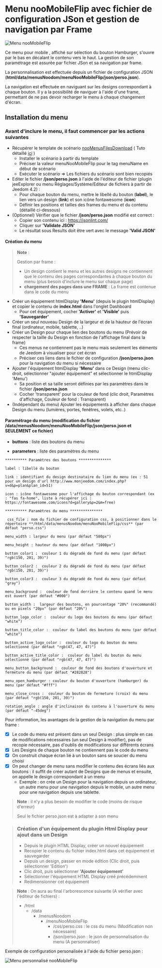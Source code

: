 # Menu nooMobileFlip avec fichier de configuration JSon et gestion de navigation par Frame
![Menu nooMobileFlip](./doc/images/demoMenuNooMobileFlip.gif)

Ce menu pour mobile , affiché sur sélection du bouton Hamburger, s'ouvre par le bas en décalant le contenu vers le haut.
La gestion de son paramétrage est assurée par fichier JSon et sa navigation par frame.

La personnalisation est effectuée depuis un fichier de configuration JSON (**html/data/menusNoodom/menuNooMobileFlip/json/perso.json**).

La navigation est effectuée en naviguant sur les designs correspondant à chaque bouton. 
Il y a la possibilité de naviguer à l'aide d'une frame, permettant de ne pas devoir recharger le menu à chaque changement d'écran.

## Installation du menu

### Avant d'inclure le menu, il faut commencer par les actions suivantes

   - Récupérer le template de scénario [nooMenusFilesDownload](../nooMenusFilesDownload.json) ( Tuto détaillé [ici](../installation/README.md) )
        - Installer le scénario à partir du template
        - Préciser la valeur menuNooMobileFlip pour le tag menuName en début de scénario
        - Exécuter le scénario => Les fichiers du scénario sont bien recopiés
   - Editer le fichier **/json/perso.json** à l'aide de l'éditeur de fichier (plugin jeeExplorer ou menu Réglages/Système/Editeur de fichiers à partir de Jeedom 4.2) :
        - Pour chaque bouton du menu, mettre le libellé du bouton (**label**), le lien vers un design (**link**) et son icône fontawesome (**icon**)
        - Définir les positions et tailles des frames du menu et du contenu (détaillé ci-dessous)
   - (Optionnel) Vérifier que le fichier **/json/perso.json** modifié est correct :
        - Copier son contenu ici : https://jsonlint.com/
        - Cliquer sur **'Validate JSON'**
        - Le résultat sous Results doit être vert avec le message **'Valid JSON'**

#### Création du menu

>**Note** :
>
>  Gestion par frame : 
>  - Un design contient le menu et les autres designs ne contiennent que le contenu des pages correspondantes à chaque bouton du menu (plus besoin d'inclure le menu sur chaque page)
> - **chargement des pages dans une FRAME** : La frame est contenue dans le code du menu

   - Créer un équipement htmlDisplay **'Menu'** (depuis le plugin htmlDisplay) et copier le contenu de **index.html** dans l'onglet Dashboard
        - Pour cet équipement, cocher **'Activer'** et **'Visible'** puis **'Sauvegarder'**
   - Créer un seul nouveau Design de la largeur et de la hauteur de l'écran final (ordinateur, mobile, tablette, ..)
   - Créer un Design pour chaque lien des boutons du menu (Prévoir de respecter la taille du Design en fonction de l'affichage final dans la frame)
        - Ces menus ne contiennent pas le menu mais seulement les éléments de Jeedom à visualiser pour cet écran
        - Préciser ces liens dans le fichier de configuration **/json/perso.json** pour la navigation du menu si nécessaire
   - Ajouter l'équipement htmlDisplay **'Menu'** dans ce Design (menu clic-droit, sélectionner "ajouter équipement" et sélectionner le htmlDisplay 'Menu')
        - Sa position et sa taille seront définies par les paramètres dans le fichier **/json/perso.json**
        - Cocher 'transparent' pour la couleur de fond (clic droit, Paramètres d'affichage, Couleur de fond : Transparent)
   - (Indépendant du menu) Ajouter les équipements à afficher dans chaque Design du menu (lumières, portes, fenêtres, volets, etc..)

#### Paramétrage du menu (modification du fichier /data/menusNoodom/menuNooMobileFlip/json/perso.json et SEULEMENT ce fichier)

   - **buttons** : liste des boutons du menu

   - **parameters** : liste des paramètres du menu

	********** Paramètres des boutons ***************
	   
	label : libellé du bouton
	
	link : identifiant du design destinataire du lien du menu (ex : 51 pour un design d'url http://www.monjeedom.com/index.php?v=d&p=plan&plan_id=51)
		
	icon : icône fontawesome pour l'affichage du bouton correspondant (ex : "fas fa-home", liste à récupérer ici : https://fontawesome.com/icons?d=gallery&p=2&m=free)

	********** Paramètres du menu ***************

     css_file : nom du fichier de configuration css, à positionner dans le répertoire **/html/data/menusNoodom/menuNooMobileFlip/css** (par défaut "perso.css")

	menu_width : largeur du menu (par défaut "580px")

	menu_height : hauteur du menu (par défaut "1000px")
      
	button_color1 :  couleur 1 du dégradé de fond du menu (par défaut "rgb(150, 201, 39)")

	button_color2 :  couleur 2 du dégradé de fond du menu (par défaut "rgb(150, 201, 39)")

	button_color3 :  couleur 3 du dégradé de fond du menu (par défaut "gray")

	menu_background :  couleur de fond derrière le contenu quand le menu est ouvert (par défaut "#000")

	button_width :  largeur des boutons, en pourcentage "20%" (recommandé) ou en pixels "20px" (par défaut "20%")

	button_logo_color :  couleur du logo des boutons du menu (par défaut "white")

	button_title_color :  couleur du label des boutons du menu (par défaut "white")

	button_active_logo_color :  couleur du logo du bouton du menu sélectionné (par défaut "rgb(47, 47, 47)")

	button_active_title_color :  couleur du label du bouton du menu sélectionné (par défaut "rgb(47, 47, 47)")

	menu_button_background :  couleur de fond des boutons d'ouverture et fermeture du menu (par défaut "#282828")

	menu_open_hamburger : couleur du bouton d'ouverture (hamburger) du menu (par défaut "#fff")

	menu_close_cross :  couleur du bouton de fermeture (croix) du menu (par défaut "rgb(150, 201, 39)")

	rotation_angle : angle d'inclinaison du contenu à l'ouverture du menu  (par défaut "-45deg")

Pour information, les avantages de la gestion de la navigation du menu par frame :
- [x] Le code du menu est présent dans un seul Design : plus simple en cas de modifications nécessaires (un seul Design à modifier), pas de recopie nécessaire, pas d'oublis de modifications sur différents écrans
- [x] Les Designs de chaque bouton ne contiennent pas le code du menu
- [x] On construit chaque écran lié à un bouton sans se soucier du menu choisi
- [x] On peut changer de menu sans modifier le contenu des écrans liés aux boutons : il suffit de créer autant de Designs que de menus et ensuite, on appelle le design correspondant à un menu
   - Exemple : on crée un Design pour la navigation depuis un ordinateur, un autre menu pour une navigation depuis le mobile, un autre menu pour une navigation depuis une tablette.

>**Note** : il n'y a plus besoin de modifier le code (moins de risque d'erreur)
>
>Seul le fichier perso.json est à adapter à son menu

>### Création d'un équipement du plugin Html Display pour ajout dans un Design
>
>   - Depuis le plugin HTML Display, créer un nouvel équipement
>   - Recopier le contenu du fichier index.html dans cet équipement et sauvegarder
>   - Depuis un design, passer en mode édition (Clic droit, puis sélectionner 'Edition')
>   - Clic droit, puis sélectionner **'Ajouter équipement'**
>   - Sélectionner l'équipement HTML Display créé précédemment
>   - Redimensionner cet équipement

>**Note** : On aura au final l'arborescence suivante (A vérifier avec l'éditeur de fichiers) :
>
>- /html
>    - /data
>       - /menusNoodom
>          - /menuNooMobileFlip
>            - /css/perso.css : le css du menu (Modification non nécessaire)
>            - /json/perso.json : le json de personnalisation du menu (A personnaliser)

Exemple de configuration personalisée à l'aide du fichier perso.json :

![Menu personnalisé nooMobileFlip](./doc/images/customMenu.png)
